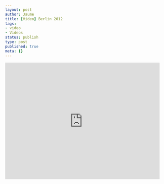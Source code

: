 ```yaml
---
layout: post
author: Jaume
title: [Video] Berlin 2012
tags:
- video
- Videos
status: publish
type: post
published: true
meta: {}
---
```

<iframe src="http://player.vimeo.com/video/55182694?title=0&amp;byline=0&amp;color=679AF1&amp;portrait=0" width="500" height="377" frameborder="0"></iframe>
